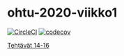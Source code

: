 # ohtu-2020-viikko1

[![CircleCI](https://circleci.com/gh/anttoh/ohtu-2020-viikko1.svg?style=svg)](https://circleci.com/gh/anttoh/ohtu-2020-viikko1)
[![codecov](https://codecov.io/gh/anttoh/ohtu-2020-viikko1/branch/master/graph/badge.svg)](https://codecov.io/gh/anttoh/ohtu-2020-viikko1)

[Tehtävät 14-16](https://github.com/anttoh/ohtu-2020/tree/master/viikko1/tehtavat14-16)
